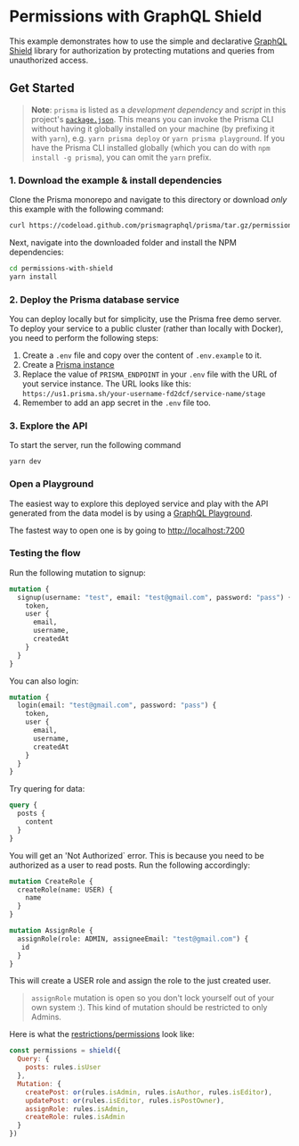 # Permissions with GraphQL Shield

This example demonstrates how to use the simple and declarative [GraphQL Shield](https://github.com/maticzav/graphql-shield) library for authorization by protecting mutations and queries from unauthorized access.

## Get Started

> **Note**: `prisma` is listed as a _development dependency_ and _script_ in this project's [`package.json`](./package.json). This means you can invoke the Prisma CLI without having it globally installed on your machine (by prefixing it with `yarn`), e.g. `yarn prisma deploy` or `yarn prisma playground`. If you have the Prisma CLI installed globally (which you can do with `npm install -g prisma`), you can omit the `yarn` prefix.

### 1. Download the example & install dependencies

Clone the Prisma monorepo and navigate to this directory or download _only_ this example with the following command:

```sh
curl https://codeload.github.com/prismagraphql/prisma/tar.gz/permissions-with-shield | tar -xz --strip=2 prisma-master/examples/permissions-with-shield
```

Next, navigate into the downloaded folder and install the NPM dependencies:

```sh
cd permissions-with-shield
yarn install
```

### 2. Deploy the Prisma database service

You can deploy locally but for simplicity, use the Prisma free demo server. To deploy your service to a public cluster (rather than locally with Docker), you need to perform the following steps:

1.  Create a `.env` file and copy over the content of `.env.example` to it.
1.  Create a [Prisma instance](https://app.prisma.io)
1.  Replace the value of `PRISMA_ENDPOINT` in your `.env` file with the URL of yout service instance. The URL looks like this: `https://us1.prisma.sh/your-username-fd2dcf/service-name/stage`
1.  Remember to add an app secret in the `.env` file too.

### 3. Explore the API

To start the server, run the following command

```
yarn dev
```

### Open a Playground

The easiest way to explore this deployed service and play with the API generated from the data model is by using a [GraphQL Playground](https://github.com/graphcool/graphql-playground).

The fastest way to open one is by going to [http://localhost:7200](http://localhost:7200)

### Testing the flow

Run the following mutation to signup:

```graphql
mutation {
  signup(username: "test", email: "test@gmail.com", password: "pass") {
    token,
    user {
      email,
      username,
      createdAt
    }
  }
}
```

You can also login:

```graphql
mutation {
  login(email: "test@gmail.com", password: "pass") {
    token,
    user {
      email,
      username,
      createdAt
    }
  }
}
```

Try quering for data:

```graphql
query {
  posts {
    content
  }
}
```

You will get an 'Not Authorized` error. This is because you need to be authorized as a user to read posts. Run the following accordingly:

```graphql
mutation CreateRole {
  createRole(name: USER) {
    name
  }
}

mutation AssignRole {
  assignRole(role: ADMIN, assigneeEmail: "test@gmail.com") {
   id
  }
}
```

This will create a USER role and assign the role to the just created user.

> `assignRole` mutation is open so you don't lock yourself out of your own system :). This kind of mutation should be restricted to only Admins.

Here is what the [restrictions/permissions](./src/permissions/index.js#L52-L62) look like:

```js
const permissions = shield({
  Query: {
    posts: rules.isUser
  },
  Mutation: {
    createPost: or(rules.isAdmin, rules.isAuthor, rules.isEditor),
    updatePost: or(rules.isEditor, rules.isPostOwner),
    assignRole: rules.isAdmin,
    createRole: rules.isAdmin
  }
})
```